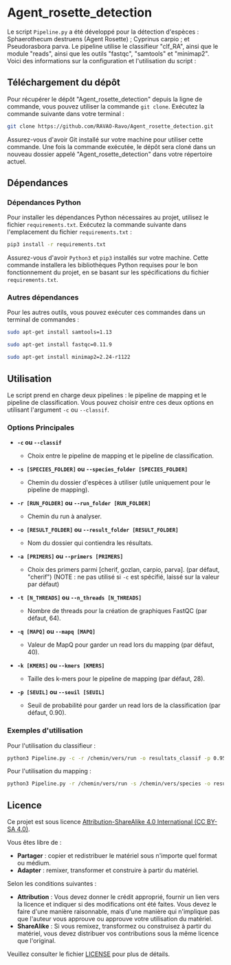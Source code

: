 # Agent_rosette_detection

Le script `Pipeline.py` a été développé pour la détection d'espèces : Sphaerothecum destruens (Agent Rosette) ; Cyprinus carpio ; et Pseudorasbora parva. Le pipeline utilise le classifieur "clf_RA", ainsi que le module "reads", ainsi que les outils "fastqc", "samtools" et "minimap2". Voici des informations sur la configuration et l'utilisation du script :

## Téléchargement du dépôt

Pour récupérer le dépôt "Agent_rosette_detection" depuis la ligne de commande, vous pouvez utiliser la commande `git clone`. Exécutez la commande suivante dans votre terminal :

```bash
git clone https://github.com/RAVAO-Ravo/Agent_rosette_detection.git
```

Assurez-vous d'avoir Git installé sur votre machine pour utiliser cette commande. Une fois la commande exécutée, le dépôt sera cloné dans un nouveau dossier appelé "Agent_rosette_detection" dans votre répertoire actuel.

## Dépendances

### Dépendances Python

Pour installer les dépendances Python nécessaires au projet, utilisez le fichier `requirements.txt`. Exécutez la commande suivante dans l'emplacement du fichier `requirements.txt` :

```bash
pip3 install -r requirements.txt
```

Assurez-vous d'avoir `Python3` et `pip3` installés sur votre machine. Cette commande installera les bibliothèques Python requises pour le bon fonctionnement du projet, en se basant sur les spécifications du fichier `requirements.txt`.

### Autres dépendances

Pour les autres outils, vous pouvez exécuter ces commandes dans un terminal de commandes :

```bash
sudo apt-get install samtools=1.13
```

```bash
sudo apt-get install fastqc=0.11.9
```

```bash
sudo apt-get install minimap2=2.24-r1122
```

## Utilisation

Le script prend en charge deux pipelines : le pipeline de mapping et le pipeline de classification. Vous pouvez choisir entre ces deux options en utilisant l'argument `-c` ou `--classif`.

### Options Principales

- **`-c` ou `--classif`**
  - Choix entre le pipeline de mapping et le pipeline de classification.

- **`-s [SPECIES_FOLDER]` ou `--species_folder [SPECIES_FOLDER]`**
  - Chemin du dossier d'espèces à utiliser (utile uniquement pour le pipeline de mapping).

- **`-r [RUN_FOLDER]` ou `--run_folder [RUN_FOLDER]`**
  - Chemin du run à analyser.

- **`-o [RESULT_FOLDER]` ou `--result_folder [RESULT_FOLDER]`**
  - Nom du dossier qui contiendra les résultats.

- **`-a [PRIMERS]` ou `--primers [PRIMERS]`**
  - Choix des primers parmi [cherif, gozlan, carpio, parva]. (par défaut, "cherif") (NOTE : ne pas utilisé si `-c` est spécifié, laissé sur la valeur par défaut)

- **`-t [N_THREADS]` ou `--n_threads [N_THREADS]`**
  - Nombre de threads pour la création de graphiques FastQC (par défaut, 64).

- **`-q [MAPQ]` ou `--mapq [MAPQ]`**
  - Valeur de MapQ pour garder un read lors du mapping (par défaut, 40).

- **`-k [KMERS]` ou `--kmers [KMERS]`**
  - Taille des k-mers pour le pipeline de mapping (par défaut, 28).

- **`-p [SEUIL]` ou `--seuil [SEUIL]`**
  - Seuil de probabilité pour garder un read lors de la classification (par défaut, 0.90).

### Exemples d'utilisation

Pour l'utilisation du classifieur :

```bash
python3 Pipeline.py -c -r /chemin/vers/run -o resultats_classif -p 0.95
```
Pour l'utilisation du mapping :

```bash
python3 Pipeline.py -r /chemin/vers/run -s /chemin/vers/species -o resultats_mapping -k 28 -q 60 -t 64 -a cherif
```

## Licence

Ce projet est sous licence [Attribution-ShareAlike 4.0 International (CC BY-SA 4.0)](https://creativecommons.org/licenses/by-sa/4.0/).

Vous êtes libre de :

- **Partager** : copier et redistribuer le matériel sous n'importe quel format ou médium.
- **Adapter** : remixer, transformer et construire à partir du matériel.

Selon les conditions suivantes :

- **Attribution** : Vous devez donner le crédit approprié, fournir un lien vers la licence et indiquer si des modifications ont été faites. Vous devez le faire d'une manière raisonnable, mais d'une manière qui n'implique pas que l'auteur vous approuve ou approuve votre utilisation du matériel.
- **ShareAlike** : Si vous remixez, transformez ou construisez à partir du matériel, vous devez distribuer vos contributions sous la même licence que l'original.

Veuillez consulter le fichier [LICENSE](LICENSE) pour plus de détails.

